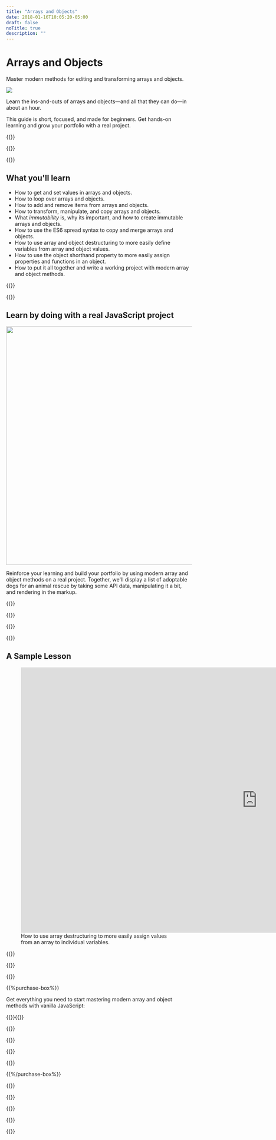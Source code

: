 ```yaml
---
title: "Arrays and Objects"
date: 2018-01-16T10:05:20-05:00
draft: false
noTitle: true
description: ""
---
```


<h1 class="no-padding-top no-margin-bottom h5 text-sans">Arrays and Objects</h1>
<p><span class="text-xlarge text-serif">Master modern methods for editing and transforming arrays and objects.</span></p>

<img class="img-center img-hero" src="/img/guides/arrays-and-objects.png">

<span class="text-large">Learn the ins-and-outs of arrays and objects&mdash;and all that they can do&mdash;in about an hour.</span>

This guide is short, focused, and made for beginners. Get hands-on learning and grow your portfolio with a real project.

{{<cta for="guide">}}

<div class="padding-bottom-small">{{<pricing-link>}}</div>

{{<used-by>}}

## What you'll learn

- How to get and set values in arrays and objects.
- How to loop over arrays and objects.
- How to add and remove items from arrays and objects.
- How to transform, manipulate, and copy arrays and objects.
- What _immutability_ is, why its important, and how to create immutable arrays and&nbsp;objects.
- How to use the ES6 spread syntax to copy and merge arrays and objects.
- How to use array and object destructuring to more easily define variables from array and object values.
- How to use the object shorthand property to more easily assign properties and functions in an object.
- How to put it all together and write a working project with modern array and object&nbsp;methods.

{{<formats>}}

{{<testimonial-group group="learn">}}

## Learn by doing with a real JavaScript project

<p class="no-margin-bottom"><img src="/img/projects/arrays-and-objects.png" alt="" width="1080" height="647" class="no-margin-bottom img-center"></p>

Reinforce your learning and build your portfolio by using modern array and object methods on a real project. Together, we'll display a list of adoptable dogs for an animal rescue by taking some API data, manipulating it a bit, and rendering in the markup.

{{<bonuses>}}

{{<pricing-link>}}

{{<testimonial-group group="slack">}}

{{<skills>}}

## A Sample Lesson

<figure>
	<iframe class="no-margin-bottom" src="https://player.vimeo.com/video/525855757?badge=0&amp;autopause=0&amp;player_id=0&amp;app_id=58479" width="1280" height="720" frameborder="0" allow="autoplay; fullscreen; picture-in-picture" allowfullscreen></iframe>
	<figcaption>How to use array destructuring to more easily assign values from an array to individual variables.</figcaption>
</figure>

{{<sample>}}

{{<money-back>}}

{{<cta for="bio">}}

{{%purchase-box%}}

Get everything you need to start mastering modern array and object methods with vanilla JavaScript:

{{<purchase-summary>}}{{</purchase-summary>}}

{{<cta for="guide-buy">}}

{{<purchase-link product="arraysObjects">}}

{{<purchase-upsell upsell="beginner">}}

{{<sales-numbers>}}

{{%/purchase-box%}}

{{<testimonial-group group="purchase">}}

{{<faq>}}

{{<pricing-link>}}

{{<testimonial-group group="faq">}}

{{<not-ready-yet>}}